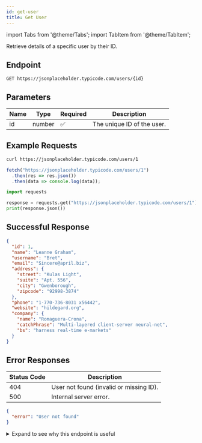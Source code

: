 ```yaml
---
id: get-user
title: Get User
---
```


import Tabs from '@theme/Tabs';
import TabItem from '@theme/TabItem';

Retrieve details of a specific user by their ID.


## Endpoint
`GET https://jsonplaceholder.typicode.com/users/{id}`

## Parameters

| Name | Type   | Required | Description                |
|------|--------|----------|----------------------------|
| id   | number | ✅        | The unique ID of the user. |


## Example Requests

<Tabs>
  <TabItem value="cURL" label="cURL">

```bash
curl https://jsonplaceholder.typicode.com/users/1
```

  </TabItem>

  <TabItem value="JavaScript" label="JavaScript (fetch)">

```javascript
fetch("https://jsonplaceholder.typicode.com/users/1")
  .then(res => res.json())
  .then(data => console.log(data));
```

  </TabItem>

  <TabItem value="Python" label="Python (requests)">

```python
import requests

response = requests.get("https://jsonplaceholder.typicode.com/users/1")
print(response.json())
```

  </TabItem>
</Tabs>


## Successful Response

```json
{
  "id": 1,
  "name": "Leanne Graham",
  "username": "Bret",
  "email": "Sincere@april.biz",
  "address": {
    "street": "Kulas Light",
    "suite": "Apt. 556",
    "city": "Gwenborough",
    "zipcode": "92998-3874"
  },
  "phone": "1-770-736-8031 x56442",
  "website": "hildegard.org",
  "company": {
    "name": "Romaguera-Crona",
    "catchPhrase": "Multi-layered client-server neural-net",
    "bs": "harness real-time e-markets"
  }
}
```


## Error Responses

| Status Code | Description                             |
| ----------- | --------------------------------------- |
| 404         | User not found (invalid or missing ID). |
| 500         | Internal server error.                  |

```json
{
  "error": "User not found"
}
```

<details>
  <summary>Expand to see why this endpoint is useful</summary>

This endpoint is perfect for:

* Practicing API integration with mock data.
* Building tutorials without needing a real backend.
* Quickly testing request/response flows in Postman or curl.

</details>